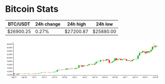 # Bitcoin Stats

BTC/USDT|24h change|24h high|24h low|
|---|---|---|---|
|$26900.25|0.27%|$27200.87|$25880.00|

<img src="./chart.svg">
